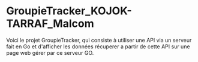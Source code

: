 # GroupieTracker_KOJOK-TARRAF_Malcom

Voici le projet GroupieTracker, qui consiste à utiliser une API via un serveur fait en Go et d'afficher 
les données récuperer a partir de cette API sur une page web gérer par ce serveur GO.
